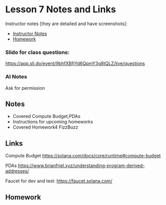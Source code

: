 # Lesson 7 Notes and Links


Instructor notes [they are detailed and have screenshots]:
 - [Instructor Notes](../instructor_slide_notes_and_homework/Lesson7.pdf)
 - [Homework](../instructor_slide_notes_and_homework/Homework8.pdf)


### Slido for class questions:
https://app.sli.do/event/9bhfXBfjYd6QpmY3g8tQLZ/live/questions



### AI Notes

Ask for permission


## Notes

 - Covered Compute Budget,PDAs
 - Instructions for upcoming homeworks
 - Covered Homework4 FizzBuzz


## Links

Compute Budget
https://solana.com/docs/core/runtime#compute-budget

PDAs
https://www.brianfriel.xyz/understanding-program-derived-addresses/


Faucet for dev and test:
https://faucet.solana.com/



## Homework





